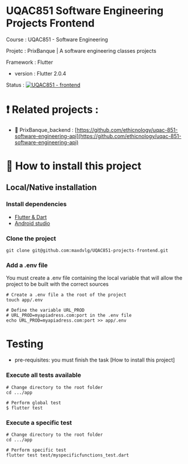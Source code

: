# UQAC851 Software Engineering Projects Frontend

Course : UQAC851 - Software Engineering

Projetc : PrixBanque | A software engineering classes projects  

Framework : Flutter 

- version : Flutter 2.0.4

Status : [![UQAC851 - frontend](https://github.com/maxdvlg/UQAC851-Projects-Frontend/actions/workflows/dart.yml/badge.svg)](https://github.com/maxdvlg/UQAC851-Projects-Frontend/actions/workflows/dart.yml)

# :heavy_exclamation_mark: Related projects : 

- :bank: PrixBanque_backend : [https://github.com/ethicnology/uqac-851-software-engineering-api](https://github.com/ethicnology/uqac-851-software-engineering-api)

# :construction_worker: How to install this project

## Local/Native installation 

### Install dependencies

- [Flutter & Dart](https://flutter.dev/docs/get-started/install)
- [Android studio](https://developer.android.com/studio)

### Clone the project 

``` 
git clone git@github.com:maxdvlg/UQAC851-projects-frontend.git 
```

### Add a .env file

You must create a .env file containing the local variable that will allow the project to be built with the correct sources

```
# Create a .env file a the root of the project
touch app/.env

# Define the variable URL_PROD
# URL_PROD=myapiadress.com:port in the .env file
echo URL_PROD=myapiadress.com:port >> app/.env
```

# Testing

- pre-requisites: you must finish the task [How to install this project]


### Execute all tests available

```
# Change directory to the root folder
cd .../app

# Perform global test
$ flutter test

```
### Execute a specific test

```
# Change directory to the root folder
cd .../app

# Perform specific test
flutter test test/myspecificfunctions_test.dart

```
